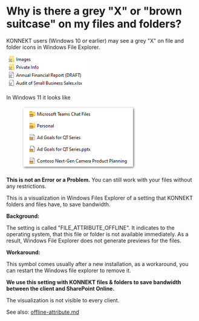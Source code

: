 # Why is there a grey "X" or "brown suitcase" on my files and folders?

KONNEKT users (Windows 10 or earlier) may see a grey "X" on file and folder icons in Windows File Explorer.

![](<../.gitbook/assets/image (22).png>)

In Windows 11 it looks like&#x20;

<figure><img src="../.gitbook/assets/2022-11-09 16_55_14-EyadWin11.png" alt=""><figcaption></figcaption></figure>

**This is not an Error or a Problem.** You can still work with your files without any restrictions.

This is a visualization in Windows Files Explorer of a setting that KONNEKT folders and files have, to save bandwidth.

**Background:**

The setting is called "FILE\_ATTRIBUTE\_OFFLINE". It indicates to the operating system, that this file or folder is not available immediately. As a result, Windows File Explorer does not generate previews for the files.

**Workaround:**

This symbol comes usually after a new installation, as a workaround, you can restart the Windows file explorer to remove it.

**We use this setting with KONNEKT files & folders to save bandwidth between the client and SharePoint Online.**

The visualization is not visible to every client.

See also: [offline-attribute.md](../configuration/system-settings/offline-attribute.md "mention")
